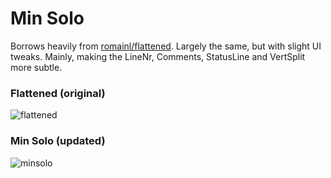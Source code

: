 Min Solo
========

Borrows heavily from [romainl/flattened](https://github.com/romainl/flattened). Largely the same, but with slight UI tweaks. Mainly, making the LineNr, Comments, StatusLine and VertSplit more subtle.

### Flattened (original)
![flattened](https://i.imgur.com/87Q9Ubw.png)

### Min Solo (updated)
![minsolo](https://i.imgur.com/5TxmTmU.png)
